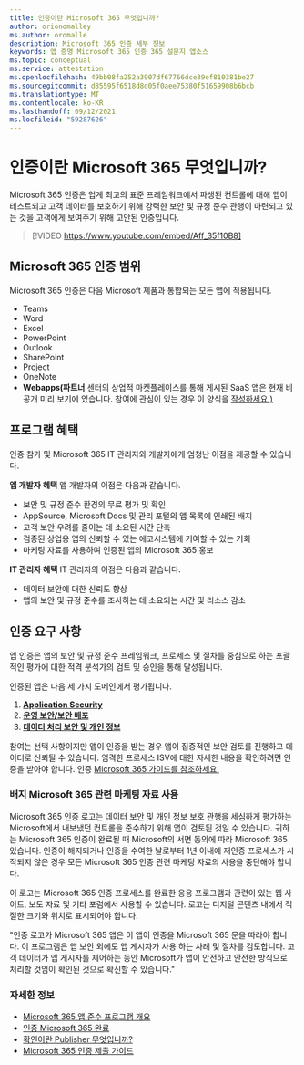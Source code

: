 ```yaml
---
title: 인증이란 Microsoft 365 무엇입니까?
author: orionomalley
ms.author: oromalle
description: Microsoft 365 인증 세부 정보
keywords: 앱 증명 Microsoft 365 인증 365 설문지 앱소스
ms.topic: conceptual
ms.service: attestation
ms.openlocfilehash: 49bb08fa252a3907df67766dce39ef810381be27
ms.sourcegitcommit: d85595f6518d8d05f0aee75380f51659908b6bcb
ms.translationtype: MT
ms.contentlocale: ko-KR
ms.lasthandoff: 09/12/2021
ms.locfileid: "59287626"
---
```

# <a name="what-is-microsoft-365-certification"></a>인증이란 Microsoft 365 무엇입니까?

Microsoft 365 인증은 업계 최고의 표준 프레임워크에서 파생된 컨트롤에 대해 앱이 테스트되고 고객 데이터를 보호하기 위해 강력한 보안 및 규정 준수 관행이 마련되고 있는 것을 고객에게 보여주기 위해 고안된 인증입니다. 

>[!VIDEO https://www.youtube.com/embed/Aff_35f10B8]


## <a name="microsoft-365-certification-scope"></a>Microsoft 365 인증 범위

Microsoft 365 인증은 다음 Microsoft 제품과 통합되는 모든 앱에 적용됩니다.
- Teams
- Word
- Excel
- PowerPoint
- Outlook
- SharePoint
- Project
- OneNote
- **Webapps(파트너** 센터의 상업적 마켓플레이스를 통해 게시된 SaaS 앱은 현재 비공개 미리 보기에 있습니다. 참여에 관심이 있는 경우 이 양식을 [작성하세요.)](https://customervoice.microsoft.com/Pages/ResponsePage.aspx?id=v4j5cvGGr0GRqy180BHbR4cf3qxCU_RNtqjCSalFdSFUNDMzTVJKR0wzTEJRSFJVSk9OQUlOV0RJSyQlQCN0PWcu)


## <a name="program-benefits"></a>프로그램 혜택
인증 참가 및 Microsoft 365 IT 관리자와 개발자에게 엄청난 이점을 제공할 수 있습니다.

**앱 개발자 혜택** 앱 개발자의 이점은 다음과 같습니다. 
-   보안 및 규정 준수 환경의 무료 평가 및 확인
-   AppSource, Microsoft Docs 및 관리 포털의 앱 목록에 인쇄된 배지
-   고객 보안 우려를 줄이는 데 소요된 시간 단축 
-   검증된 상업용 앱의 신뢰할 수 있는 에코시스템에 기여할 수 있는 기회
- 마케팅 자료를 사용하여 인증된 앱의 Microsoft 365 홍보

**IT 관리자 혜택** IT 관리자의 이점은 다음과 같습니다.
-   데이터 보안에 대한 신뢰도 향상
-   앱의 보안 및 규정 준수를 조사하는 데 소요되는 시간 및 리소스 감소 

## <a name="certification-requirements"></a>인증 요구 사항
앱 인증은 앱의 보안 및 규정 준수 프레임워크, 프로세스 및 절차를 중심으로 하는 포괄적인 평가에 대한 적격 분석가의 검토 및 승인을 통해 달성됩니다. 

인증된 앱은 다음 세 가지 도메인에서 평가됩니다.
1.  [**Application Security**]( https://docs.microsoft.com/en-us/microsoft-365-app-certification/docs/certification-submission-guide#application-security)
1.  [**운영 보안/보안 배포**]( https://docs.microsoft.com/en-us/microsoft-365-app-certification/docs/certification-submission-guide#operational-security)
1.  [**데이터 처리 보안 및 개인 정보**]( https://docs.microsoft.com/en-us/microsoft-365-app-certification/docs/certification-submission-guide#data-handling-security-and-privacy)

참여는 선택 사항이지만 앱이 인증을 받는 경우 앱이 집중적인 보안 검토를 진행하고 데이터로 신뢰될 수 있습니다. 엄격한 프로세스 ISV에 대한 자세한 내용을 확인하려면 인증을 받아야 합니다. 인증 [Microsoft 365 가이드를 참조하세요.](https://docs.microsoft.com/microsoft-365-app-certification/docs/certification-submission-guide)


### <a name="using-the-microsoft-365-badge-and-associated-marketing-materials"></a>배지 Microsoft 365 관련 마케팅 자료 사용
Microsoft 365 인증 로고는 데이터 보안 및 개인 정보 보호 관행을 세심하게 평가하는 Microsoft에서 내보냈던 컨트롤을 준수하기 위해 앱이 검토된 것일 수 있습니다. 귀하는 Microsoft 365 인증이 완료될 때 Microsoft의 서면 동의에 따라 Microsoft 365 있습니다. 인증이 해지되거나 인증을 수여한 날로부터 1년 이내에 재인증 프로세스가 시작되지 않은 경우 모든 Microsoft 365 인증 관련 마케팅 자료의 사용을 중단해야 합니다. 

이 로고는 Microsoft 365 인증 프로세스를 완료한 응용 프로그램과 관련이 있는 웹 사이트, 보도 자료 및 기타 포럼에서 사용할 수 있습니다. 로고는 디지털 콘텐츠 내에서 적절한 크기와 위치로 표시되어야 합니다. 

"인증 로고가 Microsoft 365 앱은 이 앱이 인증을 Microsoft 365 문을 따라야 합니다. 이 프로그램은 앱 보안 외에도 앱 게시자가 사용 하는 사례 및 절차를 검토합니다. 고객 데이터가 앱 게시자를 제어하는 동안 Microsoft가 앱이 안전하고 안전한 방식으로 처리할 것임이 확인된 것으로 확신할 수 있습니다."


### <a name="learn-more"></a>자세한 정보
* [Microsoft 365 앱 준수 프로그램 개요](~/overview.md)  
* [인증 Microsoft 365 완료](~/docs/certification.md)  
* [확인이란 Publisher 무엇입니까?](https://docs.microsoft.com/azure/active-directory/develop/publisher-verification-overview)
* [Microsoft 365 인증 제출 가이드](~/docs/certification-submission-guide.md)

